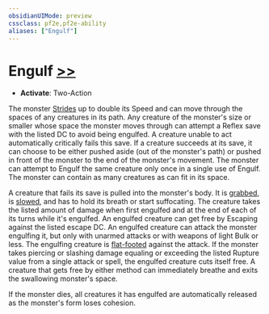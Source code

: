 ```yaml
---
obsidianUIMode: preview
cssclass: pf2e,pf2e-ability
aliases: ["Engulf"]
---
```

# Engulf [>>](chapter-9-playing-the-game.md#Actions "Two-Action")

- **Activate**: Two-Action

The monster [Strides](stride.md) up to double its Speed and can move through the spaces of any creatures in its path. Any creature of the monster's size or smaller whose space the monster moves through can attempt a Reflex save with the listed DC to avoid being engulfed. A creature unable to act automatically critically fails this save. If a creature succeeds at its save, it can choose to be either pushed aside (out of the monster's path) or pushed in front of the monster to the end of the monster's movement. The monster can attempt to Engulf the same creature only once in a single use of Engulf. The monster can contain as many creatures as can fit in its space.

A creature that fails its save is pulled into the monster's body. It is [grabbed](conditions.md#Grabbed), is [slowed](conditions.md#Slowed), and has to hold its breath or start suffocating. The creature takes the listed amount of damage when first engulfed and at the end of each of its turns while it's engulfed. An engulfed creature can get free by Escaping against the listed escape DC. An engulfed creature can attack the monster engulfing it, but only with unarmed attacks or with weapons of light Bulk or less. The engulfing creature is [flat-footed](conditions.md#Flat-footed) against the attack. If the monster takes piercing or slashing damage equaling or exceeding the listed Rupture value from a single attack or spell, the engulfed creature cuts itself free. A creature that gets free by either method can immediately breathe and exits the swallowing monster's space.

If the monster dies, all creatures it has engulfed are automatically released as the monster's form loses cohesion.